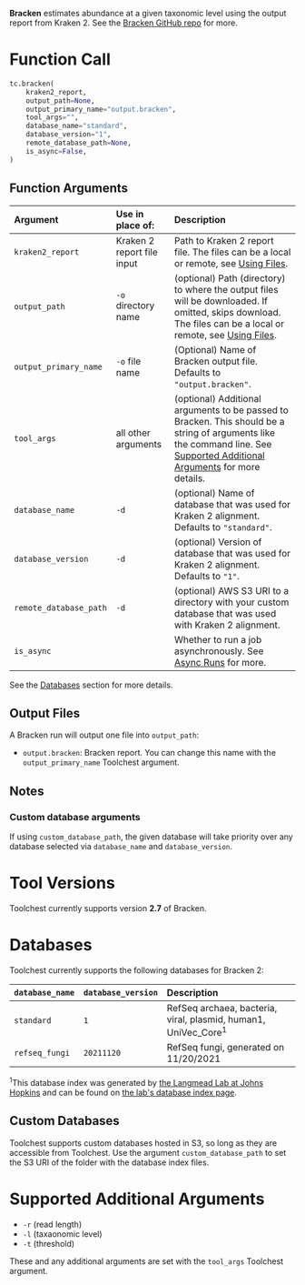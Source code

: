 **Bracken** estimates abundance at a given taxonomic level using the output report from Kraken 2. See the 
[Bracken GitHub repo](https://github.com/jenniferlu717/Bracken/) for more.

# Function Call

```python
tc.bracken(
  	kraken2_report,
  	output_path=None,
    output_primary_name="output.bracken",
  	tool_args="",
  	database_name="standard",
  	database_version="1",
  	remote_database_path=None,
  	is_async=False,
)
```

## Function Arguments

| Argument               | Use in place of:           | Description                                                                                                                                                                                                                                             |
| :--------------------- | :------------------------- | :------------------------------------------------------------------------------------------------------------------------------------------------------------------------------------------------------------------------------------------------------ |
| `kraken2_report`       | Kraken 2 report file input | Path to Kraken 2 report file. The files can be a local or remote, see [Using Files](../../getting-started/using-files.md).                                                                                                      |
| `output_path`          | `-o` directory name        | (optional) Path (directory) to where the output files will be downloaded. If omitted, skips download. The files can be a local or remote, see [Using Files](../../getting-started/using-files.md).                              |
| `output_primary_name`  | `-o` file name             | (Optional) Name of Bracken output file. Defaults to `"output.bracken"`.                                                                                                                                                                                 |
| `tool_args`            | all other arguments        | (optional) Additional arguments to be passed to Bracken. This should be a string of arguments like the command line. See [Supported Additional Arguments](#supported-additional-arguments) for more details. |
| `database_name`        | `-d`                       | (optional) Name of database that was used for Kraken 2 alignment. Defaults to `"standard"`.                                                                                                                                                             |
| `database_version`     | `-d`                       | (optional) Version of database that was used for Kraken 2 alignment. Defaults to `"1"`.                                                                                                                                                                 |
| `remote_database_path` | `-d`                       | (optional) AWS S3 URI to a directory with your custom database that was used with Kraken 2 alignment.                                                                                                                                                   |
| `is_async`             |                            | Whether to run a job asynchronously.  See [Async Runs](../../feature-reference/async-runs.md) for more.                                                                                                                                                                 |

See the [Databases](doc:kraken-2#databases) section for more details.

## Output Files

A Bracken run will output one file into `output_path`:

- `output.bracken`: Bracken report. You can change this name with the `output_primary_name` Toolchest argument.

## Notes

### Custom database arguments

If using `custom_database_path`, the given database will take priority over any database selected via `database_name` and `database_version`.

# Tool Versions

Toolchest currently supports version **2.7** of Bracken.

# Databases

Toolchest currently supports the following databases for Bracken 2:

| `database_name` | `database_version` | Description                                                               |
| :-------------- | :----------------- | :------------------------------------------------------------------------ |
| `standard`      | `1`                | RefSeq archaea, bacteria, viral, plasmid, human1, UniVec_Core<sup>1</sup> |
| `refseq_fungi`  | `20211120`         | RefSeq fungi, generated on 11/20/2021                                     |

<sup>1</sup>This database index was generated by [the Langmead Lab at Johns Hopkins](https://langmead-lab.org/) and can be found on [the lab's database index page](https://benlangmead.github.io/aws-indexes/k2).

## Custom Databases

Toolchest supports custom databases hosted in S3, so long as they are accessible from Toolchest. Use the argument 
`custom_database_path` to set the S3 URI of the folder with the database index files.

# Supported Additional Arguments

- `-r` (read length)
- `-l` (taxaonomic level)
- `-t` (threshold)

These and any additional arguments are set with the `tool_args` Toolchest argument.